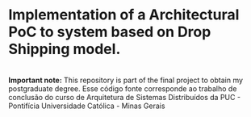 # Implementation of a Architectural PoC to system based on Drop Shipping model.
<br/>
<strong>Important note:</strong> This repository is part of the final project to obtain my postgraduate degree.
Esse código fonte corresponde ao trabalho de conclusão do curso de Arquitetura de Sistemas Distribuídos da PUC - Pontifícia Universidade Católica - Minas Gerais
